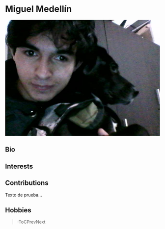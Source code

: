 # Miguel Medellín

<img src="/docs/img/MiguelMedellin.jpg" />

## Bio

## Interests

## Contributions

Texto de prueba...

## Hobbies

> :ToCPrevNext